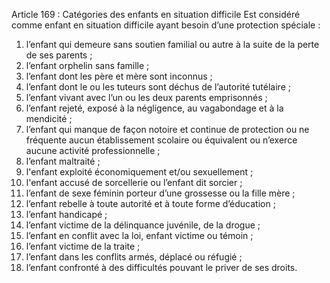 Article 169 : Catégories des enfants en situation difficile
Est considéré comme enfant en situation difficile ayant besoin d’une protection spéciale :
1.  l’enfant qui demeure sans soutien familial ou autre à la suite de la perte de ses parents ;
2.  l’enfant orphelin sans famille ;
3.  l’enfant dont les père et mère sont inconnus ;
4.  l’enfant dont le ou les tuteurs sont déchus de l’autorité tutélaire ;
5.  l’enfant vivant avec l’un ou les deux parents emprisonnés ;
6.  l’enfant rejeté, exposé à la négligence, au vagabondage et à la mendicité ;
7.  l’enfant qui manque de façon notoire et continue de protection ou ne fréquente aucun établissement scolaire ou équivalent ou n’exerce aucune activité professionnelle ;
8.  l’enfant maltraité ;
9.  l'enfant exploité économiquement et/ou sexuellement ;
10.  l'enfant accusé de sorcellerie ou l’enfant dit sorcier ;
11.  l’enfant de sexe féminin porteur d’une grossesse ou la fille mère ;
12.  l’enfant rebelle à toute autorité et à toute forme d’éducation ;
13.  l’enfant handicapé ;
14.  l’enfant victime de la délinquance juvénile, de la drogue ;
15.  l’enfant en conflit avec la loi, enfant victime ou témoin ;
16.  l’enfant victime de la traite ;
17.  l’enfant dans les conflits armés, déplacé ou réfugié ;
18.  l’enfant confronté à des difficultés pouvant le priver de ses droits.